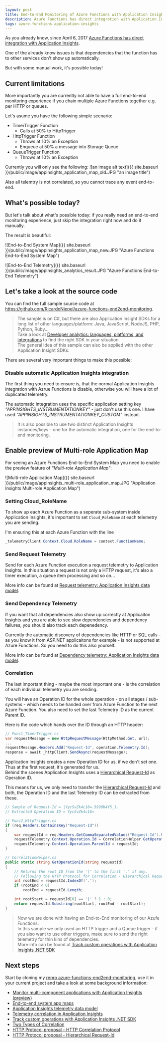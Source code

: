 ```yaml
---
layout: post
title: End-to-End Monitoring of Azure Functions with Application Insights
description: Azure Functions has direct integration with Application Insights but currently lacks an end-to-end monitoring experience. With some manual effort it is possible right now.
tags: azure-functions application-insights
---
```


As you already know, since April 6, 2017 [Azure Functions has direct integration with Application Insights](https://docs.microsoft.com/en-us/azure/azure-functions/functions-monitoring).

One of the already know issues is that dependencies that the function has to other services don't show up automatically.

But with some manual work, it's possible today!
<!--more-->  

## Current limitations
More importantly you are currently not able to have a full end-to-end monitoring experience if you chain multiple Azure Functions together e.g. per HTTP or queues.

Let's asume you have the following simple scenario:
- TimerTrigger Function
    - Calls at 50% to HttpTrigger
- HttpTrigger Function
    - Throws at 10% an Exception
    - Enqueue at 50% a message into Storage Queue
- QueueTrigger Function
    - Throws at 10% an Exception

Currently you will only see the following:
![an image alt text]({{ site.baseurl }}/public/image/appinsights_application_map_old.JPG "an image title")

Also all telemtry is not correlated, so you cannot trace any event end-to-end.

## What's possible today?
But let's talk about what's possible today: if you really need an end-to-end monitoring experience, just skip the integration right now and do it manually.

The result is beautiful:

![End-to-End System Map]({{ site.baseurl }}/public/image/appinsights_application_map_new.JPG "Azure Functions End-to-End System Map")

![End-to-End Telemetry]({{ site.baseurl }}/public/image/appinsights_analytics_result.JPG "Azure Functions End-to-End Telemetry")

## Let's take a look at the source code

You can find the full sample source code at <https://github.com/RicardoNiepel/azure-functions-end2end-monitoring>.

> The sample is on C#, but there are also Application Insight SDKs for a long list of other languages/platform: Java, JavaScript, NodeJS, PHP, Python, Ruby...  
> Take a look at [Developer analytics: languages, platforms, and integrations](https://docs.microsoft.com/en-us/azure/application-insights/app-insights-platforms) to find the right SDK in your situation.  
> The general idea of this sample can also be applied with the other Application Insight SDKs.

There are several very important things to make this possible:

### Disable automatic Application Insights integration

The first thing you need to ensure is, that the normal Application Insights integration with Azrue Functions is disable, otherwise you will have a lot of duplicated telemetry.

The automatic integration uses the specific application setting key _"APPINSIGHTS_INSTRUMENTATIONKEY"_ - just don't use this one. I have used _"APPINSIGHTS_INSTRUMENTATIONKEY_CUSTOM"_ instead.

> It is also possible to use two distinct Application Insights instances/keys - one for the automatic integration, one for the end-to-end monitoring.

## Enable preview of Multi-role Application Map

For seeing an Azure Functions End-to-End System Map you need to enable the preview feature of _"Multi-role Application Map"_:

![Multi-role Application Map]({{ site.baseurl }}/public/image/appinsights_multi-role_application_map.JPG "Application Insights Multi-role Application Map")

### Setting Cloud_RoleName

To show up each Azure Function as a seperate sub-system inside Application Insights, it's important to set `Cloud_RoleName` at each telemetry you are sending.

I'm ensuring this at each Azure Function with the line
```cs
_telemetryClient.Context.Cloud.RoleName = context.FunctionName;
```

### Send Request Telemetry

Send for each Azure Function execution a request telemetry to Application Insights. In this situation a request is not only a HTTP request, it's also a timer execution, a queue item processing and so on...

More info can be found at [Request telemetry: Application Insights data model](https://docs.microsoft.com/en-us/azure/application-insights/application-insights-data-model-request-telemetry).

### Send Dependency Telemetry

If you want that all dependencies also show up correctly at Applicaiton Insights and you are able to see slow dependencies and dependency failures, you should also track each depenedency.

Currently the automatic discovery of dependencies like HTTP or SQL calls - as you know it from ASP.NET applicaitons for example - is not supported at Azure Functions.
So you need to do this also yourself.

More info can be found at [Dependency telemetry: Application Insights data model](https://docs.microsoft.com/en-us/azure/application-insights/application-insights-data-model-dependency-telemetry).

### Correlation

The last important thing - maybe the most important one - is the correlation of each individual telemetry you are sending.

You will have an Operation ID for the whole operation - on all stages / sub-systems - which needs to be handed over from Azure Function to the next Azure Function.
You also need to set the last Telemetry ID as the current Parent ID.

Here is the code which hands over the ID through an HTTP header:

```cs
// Func1_TimerTrigger.cs
var requestMessage = new HttpRequestMessage(HttpMethod.Get, url);
...
requestMessage.Headers.Add("Request-Id", operation.Telemetry.Id);
response = await _httpClient.SendAsync(requestMessage);
```

Application Insights creates a new Operation ID for us, if we don't set one. Thus at the first request, it's generated for us.  
Behind the scenes Application Insights uses a [Hierarchical Request-Id](https://github.com/dotnet/corefx/blob/master/src/System.Diagnostics.DiagnosticSource/src/HierarchicalRequestId.md) as Operation ID.

This means for us, we only need to transfer the [Hierarchical Request-Id](https://github.com/dotnet/corefx/blob/master/src/System.Diagnostics.DiagnosticSource/src/HierarchicalRequestId.md) and both, the Operation ID and the last Telemetry ID can be extracted from these.

```cs
// Sample of Request-Id = |YycSvZk4c18=.5998b4f5_1.
// Extracted Operation ID = YycSvZk4c18=

// Func2_HttpTrigger.cs
if (req.Headers.ContainsKey("Request-Id"))
{
    var requestId = req.Headers.GetCommaSeparatedValues("Request-Id").Single();
    requestTelemetry.Context.Operation.Id = CorrelationHelper.GetOperationId(requestId);
    requestTelemetry.Context.Operation.ParentId = requestId;
}

// CorrelationHelper.cs
public static string GetOperationId(string requestId)
{
    // Returns the root ID from the '|' to the first '.' if any.
    // Following the HTTP Protocol for Correlation - Hierarchical Request-Id schema is used
    int rootEnd = requestId.IndexOf('.');
    if (rootEnd < 0)
        rootEnd = requestId.Length;

    int rootStart = requestId[0] == '|' ? 1 : 0;
    return requestId.Substring(rootStart, rootEnd - rootStart);
}
```

> Now we are done with having an End-to-End monitoring of our Azufe Functions.  
> In this sample we only used an HTTP trigger and a Queue trigger - if you also want to use other triggers, make sure to send the right telemetry for thin kins of dependencies.  
> More info can be found at [Track custom operations with Application Insights .NET SDK](https://docs.microsoft.com/en-us/azure/application-insights/application-insights-custom-operations-tracking#incoming-operations-tracking)

## Next steps
Start by cloning my [repro azure-functions-end2end-monitoring](https://github.com/RicardoNiepel/azure-functions-end2end-monitoring), use it in your current project and take a look at some background information:
* [Monitor multi-component applications with Application Insights (preview)](https://docs.microsoft.com/en-us/azure/application-insights/app-insights-monitor-multi-role-apps)
* [End-to-end system app maps](https://docs.microsoft.com/en-us/azure/application-insights/app-insights-app-map#end-to-end-system-app-maps)
* [Application Insights telemetry data model](https://docs.microsoft.com/en-us/azure/application-insights/application-insights-data-model)
* [Telemetry correlation in Application Insights](https://docs.microsoft.com/en-us/azure/application-insights/application-insights-correlation)
* [Track custom operations with Application Insights .NET SDK](https://docs.microsoft.com/en-us/azure/application-insights/application-insights-custom-operations-tracking#incoming-operations-tracking)
* [Two Types of Correlation](http://apmtips.com/blog/2017/10/18/two-types-of-correlation/)
* [HTTP Protocol proposal - HTTP Correlation Protocol](https://github.com/dotnet/corefx/blob/master/src/System.Diagnostics.DiagnosticSource/src/HttpCorrelationProtocol.md)
* [HTTP Protocol proposal - Hierarchical Request-Id](https://github.com/dotnet/corefx/blob/master/src/System.Diagnostics.DiagnosticSource/src/HierarchicalRequestId.md)

